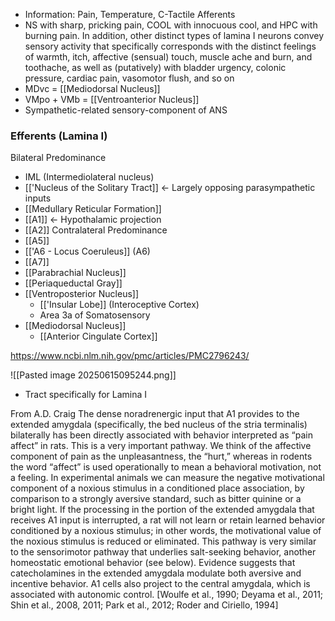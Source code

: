 - Information: Pain, Temperature, C-Tactile Afferents
- NS with sharp, pricking pain, COOL with innocuous cool, and HPC with burning pain. In addition, other distinct types of lamina I neurons convey sensory activity that specifically corresponds with the distinct feelings of warmth, itch, affective (sensual) touch, muscle ache and burn, and toothache, as well as (putatively) with bladder urgency, colonic pressure, cardiac pain, vasomotor flush, and so on
- MDvc = [[Mediodorsal Nucleus]]
- VMpo + VMb = [[Ventroanterior Nucleus]] 
- Sympathetic-related sensory-component of ANS
### Efferents (Lamina I)
Bilateral Predominance
- IML (Intermediolateral nucleus)
- [['Nucleus of the Solitary Tract]] <- Largely opposing parasympathetic inputs
- [[Medullary Reticular Formation]]
- [[A1]] <- Hypothalamic projection
- [[A2]]
Contralateral Predominance
- [[A5]]
- [['A6 - Locus Coeruleus]] (A6)
- [[A7]]
- [[Parabrachial Nucleus]]
- [[Periaqueductal Gray]]
- [[Ventroposterior Nucleus]]
	- [['Insular Lobe]] (Interoceptive Cortex)
	- Area 3a of Somatosensory
- [[Mediodorsal Nucleus]]
	- [[Anterior Cingulate Cortex]]

https://www.ncbi.nlm.nih.gov/pmc/articles/PMC2796243/

![[Pasted image 20250615095244.png]]
- Tract specifically for Lamina I




From A.D. Craig
The dense noradrenergic input that A1 provides to the extended amygdala
(specifically, the bed nucleus of the stria terminalis) bilaterally has been directly
associated with behavior interpreted as “pain affect” in rats. This is a very important pathway. We think of the affective component of pain as the unpleasantness,
the “hurt,” whereas in rodents the word “affect” is used operationally to mean a
behavioral motivation, not a feeling. In experimental animals we can measure
the negative motivational component of a noxious stimulus in a conditioned
place association, by comparison to a strongly aversive standard, such as bitter
quinine or a bright light. If the processing in the portion of the extended amygdala that receives A1 input is interrupted, a rat will not learn or retain learned
behavior conditioned by a noxious stimulus; in other words, the motivational
value of the noxious stimulus is reduced or eliminated. This pathway is very similar to the sensorimotor pathway that underlies salt-seeking behavior, another
homeostatic emotional behavior (see below). Evidence suggests that catecholamines in the extended amygdala modulate both aversive and incentive behavior. A1 cells also project to the central amygdala, which is associated with autonomic control. [Woulfe et al., 1990; Deyama et al., 2011; Shin et al., 2008, 2011;
Park et al., 2012; Roder and Ciriello, 1994]